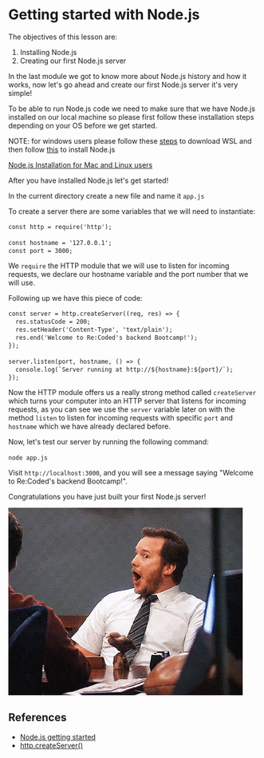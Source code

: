 # Getting started with Node.js
The objectives of this lesson are:
1. Installing Node.js
2. Creating our first Node.js server

In the last module we got to know more about Node.js history and how it works, now let's go ahead and create our first Node.js server it's very simple!

To be able to run Node.js code we need to make sure that we have Node.js installed on our local machine so please first follow these installation steps depending on your OS before we get started.

NOTE: for windows users please follow these [steps](https://docs.microsoft.com/en-us/windows/wsl/install) to download WSL and then follow [this](https://docs.microsoft.com/en-us/windows/dev-environment/javascript/nodejs-on-wsl) to install Node.js

[Node.js Installation for Mac and Linux users](https://nodejs.org/en/download/)

After you have installed Node.js let's get started!

In the current directory create a new file and name it `app.js`

To create a server there are some variables that we will need to instantiate:
```
const http = require('http');

const hostname = '127.0.0.1';
const port = 3000;
```
We `require` the HTTP module that we will use to listen for incoming requests, we declare our hostname variable and the port number that we will use.

Following up we have this piece of code:

```
const server = http.createServer((req, res) => {
  res.statusCode = 200;
  res.setHeader('Content-Type', 'text/plain');
  res.end('Welcome to Re:Coded's backend Bootcamp!');
});

server.listen(port, hostname, () => {
  console.log(`Server running at http://${hostname}:${port}/`);
});
```
Now the HTTP module offers us a really strong method called `createServer` which turns your computer into an HTTP server that listens for incoming requests, as you can see we use the `server` variable later on with the method `listen` to listen for incoming requests with specific `port` and `hostname` which we have already declared before.

Now, let's test our server by running the following command:

`node app.js`

Visit `http://localhost:3000`, and you will see a message saying "Welcome to Re:Coded's backend Bootcamp!".

Congratulations you have just built your first Node.js server!

![Wow gif](/assets/wow.gif)

## References
- [Node.js getting started](https://nodejs.org/en/docs/guides/getting-started-guide/)
- [http.createServer()](https://www.w3schools.com/nodejs/met_http_createserver.asp)
